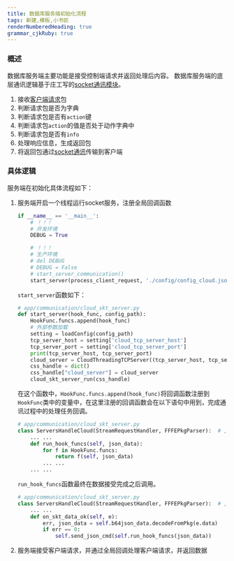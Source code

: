 ```yaml
---
title: 数据库服务端初始化流程
tags: 新建,模板,小书匠
renderNumberedHeading: true
grammar_cjkRuby: true
---
```


### 概述
数据库服务端主要功能是接受控制端请求并返回处理后内容。
数据库服务端的底层通讯逻辑基于庄工写的[socket通讯模块](http://192.168.10.106:8080/project/3?p=92)。
1. 接收[客户端请求](http://192.168.10.106:8080/project/3?p=273)包
2. 判断请求包是否为字典
3. 判断请求包是否有`action`键
4. 判断请求包`action`的值是否处于动作字典中
5. 判断请求包是否有`info`
6. 处理响应信息，生成返回包
7. 将返回包通过[socket通讯](http://192.168.10.106:8080/project/3?p=92)传输到客户端


### 具体逻辑

服务端在初始化具体流程如下：
1. 服务端开启一个线程运行socket服务，注册全局回调函数
	```py
	if __name__ == '__main__':
		# ！！！
		# 开发环境
		DEBUG = True

		# ！！！
		# 生产环境
		# del DEBUG
		# DEBUG = False
		# start_server_communication()
		start_server(process_client_request, './config/config_cloud.json')
	```
	`start_server`函数如下：
	```py
	# app/communication/cloud_skt_server.py
	def start_server(hook_func, config_path):
		HookFunc.funcs.append(hook_func)
		# 外部参数加载
		setting = loadConfig(config_path)
		tcp_server_host = setting['cloud_tcp_server_host']
		tcp_server_port = setting['cloud_tcp_server_port']
		print(tcp_server_host, tcp_server_port)
		cloud_server = CloudThreadingTCPServer((tcp_server_host, tcp_server_port), ServersHandleCloud)
		css_handle = dict()
		css_handle["cloud_server"] = cloud_server
		cloud_skt_server_run(css_handle)
	```
	在这个函数中，`HookFunc.funcs.append(hook_func)`将回调函数注册到`HookFunc`类中的变量中，在这里注册的回调函数会在以下语句中用到，完成通讯过程中的处理任务回调。
	```py
	# app/communication/cloud_skt_server.py
	class ServersHandleCloud(StreamRequestHandler, FFFEPkgParser):  # ,FFFEPkgParser
		... ...
		def run_hook_funcs(self, json_data):
			for f in HookFunc.funcs:
				return f(self, json_data)
			... ...
		... ...
	```
	`run_hook_funcs`函数最终在数据接受完成之后调用。
	```py
	# app/communication/cloud_skt_server.py
	class ServersHandleCloud(StreamRequestHandler, FFFEPkgParser):  # ,FFFEPkgParser
		... ...
		def on_skt_data_ok(self, e):
			err, json_data = self.b64json_data.decodeFromPkg(e.data)
			if err == 0:
				self.send_json_cmd(self.run_hook_funcs(json_data))
	```
2. 服务端接受客户端请求，并通过全局回调处理客户端请求，并返回数据
	